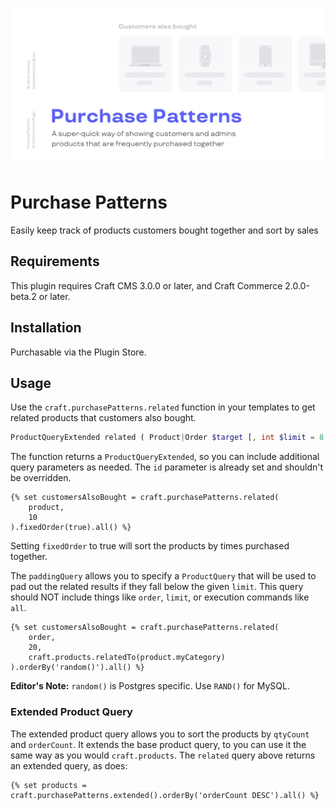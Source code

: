 ![Purchase Patterns](resources/banner.jpg)

# Purchase Patterns
Easily keep track of products customers bought together and sort by sales

## Requirements

This plugin requires Craft CMS 3.0.0 or later, and Craft Commerce 2.0.0-beta.2 or later.

## Installation

Purchasable via the Plugin Store.

## Usage

Use the `craft.purchasePatterns.related` function in your templates to get related products that customers also bought.

```php
ProductQueryExtended related ( Product|Order $target [, int $limit = 8 [, ProductQuery $paddingQuery = null ] ] )
```

The function returns a `ProductQueryExtended`, so you can include additional query parameters as needed. The `id` parameter is already set and shouldn't be overridden.

```twig
{% set customersAlsoBought = craft.purchasePatterns.related(
    product,
    10
).fixedOrder(true).all() %}
```

Setting `fixedOrder` to true will sort the products by times purchased together.

The `paddingQuery` allows you to specify a `ProductQuery` that will be used to pad out the related results if they fall below the given `limit`. This query should NOT include things like `order`, `limit`, or execution commands like `all`.

```twig
{% set customersAlsoBought = craft.purchasePatterns.related(
    order,
    20,
    craft.products.relatedTo(product.myCategory)
).orderBy('random()').all() %}
```

**Editor's Note:** `random()` is Postgres specific. Use `RAND()` for MySQL.

### Extended Product Query

The extended product query allows you to sort the products by `qtyCount` and `orderCount`. 
It extends the base product query, to you can use it the same way as you would `craft.products`. 
The `related` query above returns an extended query, as does:

```twig
{% set products = craft.purchasePatterns.extended().orderBy('orderCount DESC').all() %}
``` 